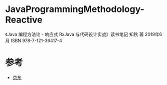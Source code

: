 # JavaProgrammingMethodology-Reactive
 《Java 编程方法论 - 响应式 RxJava 与代码设计实战》读书笔记
知秋 著  2019年6月
ISBN 978-7-121-36417-4

# 参考
- [京东](https://item.jd.com/12615848.html)


